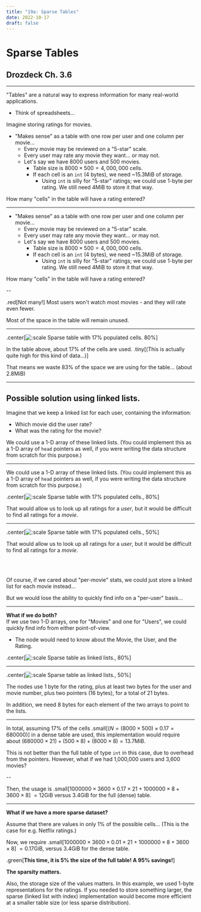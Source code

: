 ```yaml
---
title: "19a: Sparse Tables"
date: 2022-10-17
draft: false
---
```


# Sparse Tables

## Drozdeck Ch. 3.6

---

"Tables" are a natural way to express information for many real-world applications.

* Think of spreadsheets...

Imagine storing ratings for movies.

* "Makes sense" as a table with one row per user and one column per movie...
    * Every movie may be reviewed on a "5-star" scale.
    * Every user may rate any movie they want... or may not.
    * Let's say we have 8000 users and 500 movies.
      * Table size is $8000 \times 500 = 4,000,000$ cells.
      * If each cell is an `int` (4 bytes), we need ~15.3MiB of storage.
        * Using `int` is silly for "5-star" ratings; we could use 1-byte per rating.  We still need 4MiB to store it that way.

How many "cells" in the table will have a rating entered?

---
* "Makes sense" as a table with one row per user and one column per movie...
    * Every movie may be reviewed on a "5-star" scale.
    * Every user may rate any movie they want... or may not.
    * Let's say we have 8000 users and 500 movies.
      * Table size is $8000 \times 500 = 4,000,000$ cells.
      * If each cell is an `int` (4 bytes), we need ~15.3MiB of storage.
        * Using `int` is silly for "5-star" ratings; we could use 1-byte per rating.  We still need 4MiB to store it that way.

How many "cells" in the table will have a rating entered?

--

.red[Not many!]  Most users won't watch most movies - and they will rate even fewer.

Most of the space in the table will remain unused.

---

.center[![:scale Sparse table with 17% populated cells. 80%](../images/sparse_table/sparse_content_in_normal_table.svg)]

In the table above, about 17% of the cells are used.  .tiny[(This is actually quite high for this kind of data...)]

That means we waste 83% of the space we are using for the table... (about 2.8MiB)

---

## Possible solution using linked lists.

Imagine that we keep a linked list for each user, containing the information:

* Which movie did the user rate?
* What was the rating for the movie?

We could use a 1-D array of these linked lists.  (You could implement this as a 1-D array of `head` pointers as well, if you were writing the data structure from scratch for this purpose.)

---

We could use a 1-D array of these linked lists.  (You could implement this as a 1-D array of `head` pointers as well, if you were writing the data structure from scratch for this purpose.)

.center[![:scale Sparse table with 17% populated cells., 80%](../images/sparse_table/linked_list_per-user.svg)]

That would allow us to look up all ratings for a _user_, but it would be difficult to find all ratings for a _movie_.

---

.center[![:scale Sparse table with 17% populated cells., 50%](../images/sparse_table/linked_list_per-user.svg)]

That would allow us to look up all ratings for a _user_, but it would be difficult to find all ratings for a _movie_.

<br><br>

Of course, if we cared about "per-movie" stats, we could just store a linked list for each movie instead...

But we would lose the ability to quickly find info on a "per-user" basis...

---

**What if we do both?**     
If we use two 1-D arrays, one for "Movies" and one for "Users", we could quickly find info from either point-of-view.  

* The node would need to know about the Movie, the User, and the Rating.

.center[![:scale Sparse table as linked lists., 80%](../images/sparse_table/linked_list_dual-indexed.svg)]

---

.center[![:scale Sparse table as linked lists., 50%](../images/sparse_table/linked_list_dual-indexed.svg)]

The nodes use 1 byte for the rating, plus at least two bytes for the user and movie number, plus two pointers (16 bytes), for a total of 21 bytes.  

In addition, we need 8 bytes for each element of the two arrays to point to the lists.  

---

In total, assuming 17% of the cells .small[($N = (8000 \times 500) \times 0.17 = 680000$)] in a dense table are used, this implementation would require about $(680000 \times 21) + (500 \times 8) + (8000 \times 8) = 13.7\textrm{MiB}$.

This is not better than the full table of type `int` in this case, due to overhead from the pointers.  However, what if we had 1,000,000 users and 3,600 movies?

--

Then, the usage is .small[$1000000 \times 3600 \times 0.17 \times 21 + 1000000 \times 8 + 3600 \times 8$] $= 12\textrm{GiB}$ versus 3.4GiB for the full (dense) table.

---

**What if we have a more sparse dataset?**

Assume that there are values in only 1% of the possible cells... (This is the case for e.g. Netflix ratings.)

Now, we require .small[$1000000 \times 3600 \times 0.01 \times 21 + 1000000 \times 8 + 3600 \times 8$]  $= 0.17\textrm{GiB}$, versus 3.4GiB for the dense table.

.green[**This time, it is 5% the size of the full table!  A 95% savings!**]

**The sparsity matters.**  

Also, the storage size of the values matters.  In this example, we used 1-byte representations for the ratings.  If you needed to store something larger, the sparse (linked list with index) implementation would become more efficient at a smaller table size (or less sparse distribution).


